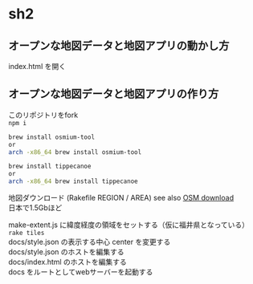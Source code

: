 # sh2

## オープンな地図データと地図アプリの動かし方
index.html を開く

## オープンな地図データと地図アプリの作り方

このリポジトリをfork  
```npm i```
```bash
brew install osmium-tool
or
arch -x86_64 brew install osmium-tool

brew install tippecanoe
or 
arch -x86_64 brew install tippecanoe
```
地図ダウンロード (Rakefile REGION / AREA) see also [OSM download](http://download.geofabrik.de/)  
日本で1.5Gbほど  

make-extent.js に緯度経度の領域をセットする（仮に福井県となっている）  
```rake tiles```  
docs/style.json の表示する中心 center を変更する  
docs/style.json のホストを編集する  
docs/index.html のホストを編集する  
docs をルートとしてwebサーバーを起動する  
